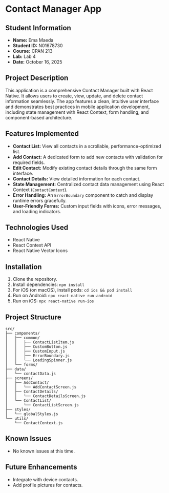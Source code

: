 # Contact Manager App

## Student Information

- **Name:** Ema Maeda
- **Student ID:** N01678730
- **Course:** CPAN 213
- **Lab:** Lab 4
- **Date:** October 16, 2025

## Project Description

This application is a comprehensive Contact Manager built with React Native. It allows users to create, view, update, and delete contact information seamlessly. The app features a clean, intuitive user interface and demonstrates best practices in mobile application development, including state management with React Context, form handling, and component-based architecture.

## Features Implemented

- **Contact List:** View all contacts in a scrollable, performance-optimized list.
- **Add Contact:** A dedicated form to add new contacts with validation for required fields.
- **Edit Contact:** Modify existing contact details through the same form interface.
- **Contact Details:** View detailed information for each contact.
- **State Management:** Centralized contact data management using React Context (`ContactContext`).
- **Error Handling:** An `ErrorBoundary` component to catch and display runtime errors gracefully.
- **User-Friendly Forms:** Custom input fields with icons, error messages, and loading indicators.

## Technologies Used

- React Native
- React Context API
- React Native Vector Icons

## Installation

1. Clone the repository.
2. Install dependencies: `npm install`
3. For iOS (on macOS), install pods: `cd ios && pod install`
4. Run on Android: `npx react-native run-android`
5. Run on iOS: `npx react-native run-ios`

## Project Structure

```
src/
├── components/
│   ├── common/
│   │   ├── ContactListItem.js
│   │   ├── CustomButton.js
│   │   ├── CustomInput.js
│   │   ├── ErrorBoundary.js
│   │   └── LoadingSpinner.js
│   └── forms/
├── data/
│   └── contactData.js
├── screens/
│   ├── AddContact/
│   │   └── AddContactScreen.js
│   ├── ContactDetails/
│   │   └── ContactDetailsScreen.js
│   └── ContactList/
│       └── ContactListScreen.js
├── styles/
│   └── globalStyles.js
└── utils/
    └── ContactContext.js
```

## Known Issues

- No known issues at this time.

## Future Enhancements

- Integrate with device contacts.
- Add profile pictures for contacts.
